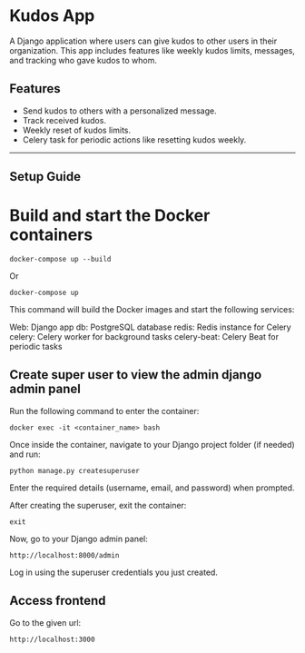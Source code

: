 # Kudos App

A Django application where users can give kudos to other users in their organization. This app includes features like weekly kudos limits, messages, and tracking who gave kudos to whom.

## Features
- Send kudos to others with a personalized message.
- Track received kudos.
- Weekly reset of kudos limits.
- Celery task for periodic actions like resetting kudos weekly.

---

## **Setup Guide**

# Build and start the Docker containers

```docker-compose up --build```

Or 

```docker-compose up``` 

This command will build the Docker images and start the following services:

Web: Django app
db: PostgreSQL database
redis: Redis instance for Celery
celery: Celery worker for background tasks
celery-beat: Celery Beat for periodic tasks

## Create super user to view the admin django admin panel

Run the following command to enter the container:

```
docker exec -it <container_name> bash
```

Once inside the container, navigate to your Django project folder (if needed) and run:

```
python manage.py createsuperuser
```
Enter the required details (username, email, and password) when prompted.

After creating the superuser, exit the container:

```
exit
```

Now, go to your Django admin panel:

```
http://localhost:8000/admin

```
Log in using the superuser credentials you just created.

## Access frontend

Go to the given url:

```
http://localhost:3000
```